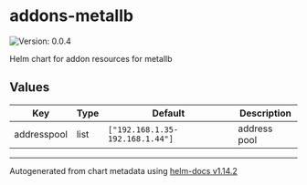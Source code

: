 # addons-metallb

![Version: 0.0.4](https://img.shields.io/badge/Version-0.0.4-informational?style=flat-square)

Helm chart for addon resources for metallb

## Values

| Key | Type | Default | Description |
|-----|------|---------|-------------|
| addresspool | list | `["192.168.1.35-192.168.1.44"]` | address pool |

----------------------------------------------
Autogenerated from chart metadata using [helm-docs v1.14.2](https://github.com/norwoodj/helm-docs/releases/v1.14.2)
